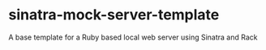# sinatra-mock-server-template
A base template for a Ruby based local web server using Sinatra and Rack 
